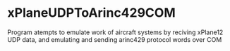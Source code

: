 # xPlaneUDPToArinc429COM
Program atempts to emulate work of aircraft systems by reciving xPlane12 UDP data, and emulating and sending arinc429 protocol words over COM
